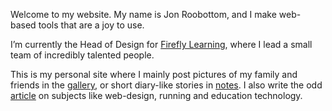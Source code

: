 Welcome to my website. My name is Jon Roobottom, and I make web-based tools that are a joy to use.

I’m currently the Head of Design for [Firefly Learning](http://fireflylearning.com), where I lead a small team of incredibly talented people.

This is my personal site where I mainly post pictures of my family and friends in the [gallery](/gallery), or short diary-like stories in [notes](/notes). I also write the odd [article](/articles) on subjects like web-design, running and education technology.
